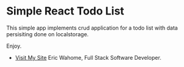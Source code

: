 # Simple React Todo List

This simple app implements crud application for a todo list with data persisiting done on localstorage.

Enjoy.

- [Visit My Site](https://github.com/vitejs/vite-plugin-react/blob/main/packages/plugin-react/README.md) Eric Wahome, Full Stack Software Developer.
